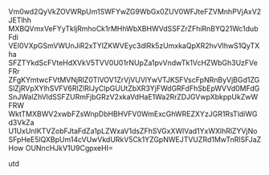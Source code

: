 Vm0wd2QyVkZOVWRpUm1SWFYwZG9WbGx0ZUV0WFJteFZVMnhPVjAxV2JETlhh
MXBQVmxVeFYyTkljRmhoCk1rMHhWbXBHWVdSSFZrZFhiRnBYQ21Wc1dubFdi
VEI0VXpGSmVWUnJiR2xTYlZKWVEyc3dlRk5zUmxkaQpXR2hvVlhwS1QyTXha
SFZTYkdScFVteHdXVkV5TVV0U01rNUpZa1pvVndwTk1VcHZWbGh3UzFVeFRr
ZFgKYmtwcFVtMVNjRlZ0TlVOV1ZrVjVUVlYwVTJKSFVscFpNRnByVjBGd1ZG
SlZjRVpXYlhSVFV6RlZlRlJyClpGUUtZbXR3YjFWdGRFdFhSbEpWVVd0MFdG
SnJWalZhVldSSFZURmFjbGRzV2xkaVdHaE1Wa2RrZDJGVwpXbkppUkZwWFRW
WktTMXBWV2xwbFZsWnpDbHBHVFV0WmExcGhWREZXYzJGR1RsTldiWGd3VkZa
U1UxUnIKTVZobFJtaFdZa1pLZWxaV1dsZFhSVGxXWlVad1YxWXlhRlZYVjNo
SFpHeE5lQXBpUm14cVUwVkdURkV5Ck1YZGpNWEJTVUZRd1MwTnRlSFJaZHow
OUNncHJkV1U9CgpxeHI=

utd